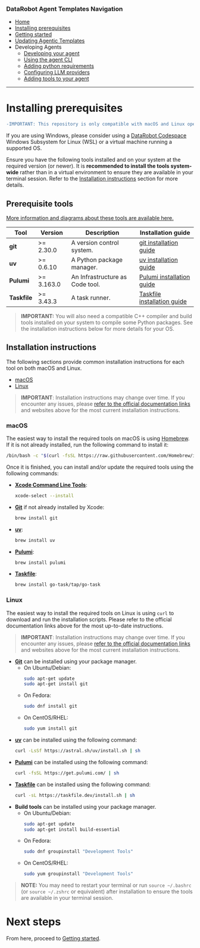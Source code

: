 ### DataRobot Agent Templates Navigation

- [Home](/README.md)
- [Installing prerequisites](/docs/getting-started-prerequisites.md)
- [Getting started](/docs/getting-started.md)
- [Updating Agentic Templates](/docs/getting-started-updating.md)
- Developing Agents
  - [Developing your agent](/docs/developing-agents.md)
  - [Using the agent CLI](/docs/developing-agents-cli.md)
  - [Adding python requirements](/docs/developing-agents-python-requirements.md)
  - [Configuring LLM providers](/docs/developing-agents-llm-providers.md)
  - [Adding tools to your agent](/docs/developing-agents-tools.md)
---

# Installing prerequisites

```diff
-IMPORTANT: This repository is only compatible with macOS and Linux operating systems.
```

If you are using Windows, please consider using a [DataRobot Codespace](https://docs.datarobot.com/en/docs/workbench/wb-notebook/codespaces/index.html) Windows Subsystem for Linux (WSL) or a virtual machine running a supported OS.

Ensure you have the following tools installed and on your system at the required version (or newer).
It is **recommended to install the tools system-wide** rather than in a virtual environment to ensure they are available in your terminal session.
Refer to the [Installation instructions](#installation-instructions) section for more details.

## Prerequisite tools

[More information and diagrams about these tools are available here.](/docs/uv-task-pulumi.md)

| Tool         | Version    | Description                     | Installation guide                                                                      |
|--------------|------------|---------------------------------|-----------------------------------------------------------------------------------------|
| **git**      | >= 2.30.0  | A version control system.       | [git installation guide](https://git-scm.com/book/en/v2/Getting-Started-Installing-Git) |
| **uv**       | >= 0.6.10  | A Python package manager.       | [uv installation guide](https://docs.astral.sh/uv/getting-started/installation/)        |
| **Pulumi**   | >= 3.163.0 | An Infrastructure as Code tool. | [Pulumi installation guide](https://www.pulumi.com/docs/iac/download-install/)          |
| **Taskfile** | >= 3.43.3  | A task runner.                  | [Taskfile installation guide](https://taskfile.dev/docs/installation)                   |

> **IMPORTANT:** You will also need a compatible C++ compiler and build tools installed on your system to compile some
> Python packages. See the installation instructions below for more details for your OS.

## Installation instructions

The following sections provide common installation instructions for each tool on both macOS and Linux.

- [macOS](#macos)
- [Linux](#linux)

> **IMPORTANT**: Installation instructions may change over time. If you encounter any issues, please [refer to the official documentation links](#prerequisite-tools) and websites above for the most current installation instructions.

### macOS

The easiest way to install the required tools on macOS is using [Homebrew](https://brew.sh/).
If it is not already installed, run the following command to install it:

```bash
/bin/bash -c "$(curl -fsSL https://raw.githubusercontent.com/Homebrew/install/HEAD/install.sh)"
```

Once it is finished, you can install and/or update the required tools using the following commands:

- [**Xcode Command Line Tools**](https://developer.apple.com/documentation/xcode/):

  ```bash
  xcode-select --install
  ```

- [**Git**](https://git-scm.com/book/en/v2/Getting-Started-Installing-Git) if not already installed by Xcode:

  ```bash
  brew install git
  ```

- [**uv**](https://docs.astral.sh/uv/getting-started/installation/):
  ```bash
  brew install uv
  ```

- [**Pulumi**](https://www.pulumi.com/docs/iac/download-install/):
  ```bash
  brew install pulumi
  ```

- [**Taskfile**](https://taskfile.dev/docs/installation):
  
  ```bash
  brew install go-task/tap/go-task
  ```
  
### Linux

The easiest way to install the required tools on Linux is using `curl` to download and run the installation scripts.
Please refer to the official documentation links above for the most up-to-date instructions.

> **IMPORTANT**: Installation instructions may change over time. If you encounter any issues, please [refer to the
official documentation links](#prerequisite-tools) and websites above for the most current installation instructions.

- [**Git**](https://git-scm.com/book/en/v2/Getting-Started-Installing-Git) can be installed using your package manager.
  - On Ubuntu/Debian:
    ```bash
    sudo apt-get update
    sudo apt-get install git
    ```
  - On Fedora:
    ```bash
    sudo dnf install git
    ```
  - On CentOS/RHEL:
    ```bash
    sudo yum install git
    ```
- [**uv**](https://docs.astral.sh/uv/getting-started/installation/) can be installed using the following command:
  ```bash
  curl -LsSf https://astral.sh/uv/install.sh | sh
  ```
- [**Pulumi**](https://www.pulumi.com/docs/iac/download-install/) can be installed using the following command:
  ```bash
  curl -fsSL https://get.pulumi.com/ | sh
  ```
- [**Taskfile**](https://taskfile.dev/docs/installation) can be installed using the following command:
  ```bash
  curl -sL https://taskfile.dev/install.sh | sh
  ```
- **Build tools** can be installed using your package manager.
  - On Ubuntu/Debian:
    ```bash
    sudo apt-get update
    sudo apt-get install build-essential
    ```
  - On Fedora:
    ```bash
    sudo dnf groupinstall "Development Tools"
    ```
  - On CentOS/RHEL:
    ```bash
    sudo yum groupinstall "Development Tools"
    ```

> **NOTE:** You may need to restart your terminal or run `source ~/.bashrc` (or `source ~/.zshrc` or equivalent)
> after installation to ensure the tools are available in your terminal session.

# Next steps

From here, proceed to [Getting started](/docs/getting-started.md).
